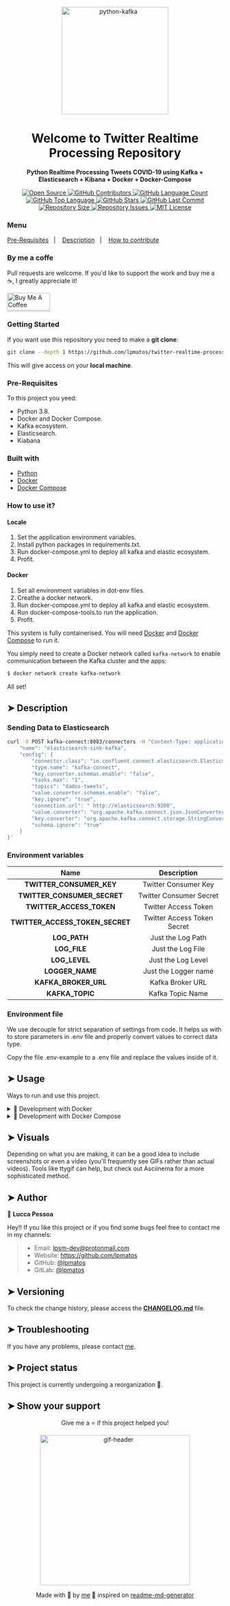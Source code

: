 <p align="center">
  <img alt="python-kafka" src="https://miro.medium.com/max/1400/1*SevEMhvGvosd6am1u0Qqqg.png" width="250px" float="center"/>
</p>

<h1 align="center">Welcome to Twitter Realtime Processing Repository</h1>

<p align="center">
  <strong>Python Realtime Processing Tweets COVID-19 using Kafka + Elasticsearch + Kibana + Docker + Docker-Compose</strong>
</p>

<p align="center">
  <a href="https://github.com/lpmatos/twitter-realtime-processing-covid">
    <img alt="Open Source" src="https://badges.frapsoft.com/os/v1/open-source.svg?v=102">
  </a>

  <a href="https://github.com/lpmatos/twitter-realtime-processing-covid/graphs/contributors">
    <img alt="GitHub Contributors" src="https://img.shields.io/github/contributors/lpmatos/twitter-realtime-processing-covid">
  </a>

  <a href="https://github.com/lpmatos/twitter-realtime-processing-covid">
    <img alt="GitHub Language Count" src="https://img.shields.io/github/languages/count/lpmatos/twitter-realtime-processing-covid">
  </a>

  <a href="https://github.com/lpmatos/twitter-realtime-processing-covid">
    <img alt="GitHub Top Language" src="https://img.shields.io/github/languages/top/lpmatos/twitter-realtime-processing-covid">
  </a>

  <a href="https://github.com/lpmatos/twitter-realtime-processing-covid/stargazers">
    <img alt="GitHub Stars" src="https://img.shields.io/github/stars/lpmatos/twitter-realtime-processing-covid?style=social">
  </a>

  <a href="https://github.com/lpmatos/twitter-realtime-processing-covid/commits/master">
    <img alt="GitHub Last Commit" src="https://img.shields.io/github/last-commit/lpmatos/twitter-realtime-processing-covid">
  </a>

  <a href="https://github.com/lpmatos/twitter-realtime-processing-covid">
    <img alt="Repository Size" src="https://img.shields.io/github/repo-size/lpmatos/twitter-realtime-processing-covid">
  </a>

  <a href="https://github.com/lpmatos/twitter-realtime-processing-covid/issues">
    <img alt="Repository Issues" src="https://img.shields.io/github/issues/lpmatos/twitter-realtime-processing-covid">
  </a>

  <a href="https://github.com/lpmatos/twitter-realtime-processing-covid/blob/master/LICENSE">
    <img alt="MIT License" src="https://img.shields.io/github/license/lpmatos/twitter-realtime-processing-covid">
  </a>
</p>

### Menu

<p align="left">
  <a href="#pre-requisites">Pre-Requisites</a>&nbsp;&nbsp;&nbsp;|&nbsp;&nbsp;&nbsp;
  <a href="#description">Description</a>&nbsp;&nbsp;&nbsp;|&nbsp;&nbsp;&nbsp;
  <a href="#how-to-contribute">How to contribute</a>
</p>

### By me a coffe

Pull requests are welcome. If you'd like to support the work and buy me a ☕, I greatly appreciate it!

<a href="https://www.buymeacoffee.com/EatdMck" target="_blank"><img src="https://www.buymeacoffee.com/assets/img/custom_images/orange_img.png" alt="Buy Me A Coffee" style="height: 41px !important;width: 100px !important;box-shadow: 0px 3px 2px 0px rgba(190, 190, 190, 0.5) !important;-webkit-box-shadow: 0px 3px 2px 0px rgba(190, 190, 190, 0.5) !important;" ></a>

### Getting Started

If you want use this repository you need to make a **git clone**:

```bash
git clone --depth 1 https://github.com/lpmatos/twitter-realtime-processing-covid.git -b master
```

This will give access on your **local machine**.

### Pre-Requisites

To this project you yeed:

* Python 3.8.
* Docker and Docker Compose.
* Kafka ecosystem.
* Elasticsearch.
* Kiabana

### Built with

- [Python](https://www.python.org/)
- [Docker](https://docs.docker.com/)
- [Docker Compose](https://docs.docker.com/compose/)

### How to use it?

#### Locale

1. Set the application environment variables.
2. Install python packages in requirements.txt.
3. Run docker-compose.yml to deploy all kafka and elastic ecosystem.
4. Profit.

#### Docker

1. Set all environment variables in dot-env files.
2. Creathe a docker network.
3. Run docker-compose.yml to deploy all kafka and elastic ecosystem.
4. Run docker-compose-tools.to run the application.
5. Profit.

This system is fully containerised. You will need [Docker](https://docs.docker.com/install/) and [Docker Compose](https://docs.docker.com/compose/) to run it.

You simply need to create a Docker network called `kafka-network` to enable communication between the Kafka cluster and the apps:

```bash
$ docker network create kafka-network
```

All set!

## ➤ Description <a name = "description"></a>

### Sending Data to Elasticsearch

```bash
curl -X POST kafka-connect:8083/connectors -H "Content-Type: application/json" -d '{
	"name": "elasticsearch-sink-kafka",
	"config": {
		"connector.class": "io.confluent.connect.elasticsearch.ElasticsearchSinkConnector",
		"type.name": "kafka-connect",
		"key.converter.schemas.enable": "false",
		"tasks.max": "1",
		"topics": "dados-tweets",
		"value.converter.schemas.enable": "false",
		"key.ignore": "true",
		"connection.url": " http://elasticsearch:9200",
		"value.converter": "org.apache.kafka.connect.json.JsonConverter",
		"key.converter": "org.apache.kafka.connect.storage.StringConverter",
		"schema.ignore": "true"
	}
}'
```

### Environment variables

**Name**  |  **Description**
:---:  |  :---:
**TWITTER_CONSUMER_KEY**  |  Twitter Consumer Key
**TWITTER_CONSUMER_SECRET**  |  Twitter Consumer Secret
**TWITTER_ACCESS_TOKEN**  |  Twitter Access Token
**TWITTER_ACCESS_TOKEN_SECRET**  |  Twitter Access Token Secret
**LOG_PATH**  |  Just the Log Path
**LOG_FILE**  |  Just the Log File
**LOG_LEVEL**  |  Just the Log Level
**LOGGER_NAME**  |  Just the Logger name
**KAFKA_BROKER_URL**  |  Kafka Broker URL
**KAFKA_TOPIC**  |  Kafka Topic Name

### Environment file

We use decouple for strict separation of settings from code. It helps us with to store parameters in .env file and properly convert values to correct data type.

Copy the file .env-example to a .env file and replace the values inside of it.

## ➤ Usage <a name = "usage"></a>

Ways to run and use this project.

<details><summary>🐋 Development with Docker</summary>
<p>

Steps to build the Docker Image.

#### Build

```bash
docker image build -t <IMAGE_NAME> -f <PATH_DOCKERFILE> <PATH_CONTEXT_DOCKERFILE>
docker image build -t <IMAGE_NAME> . (This context)
```

#### Run

Steps to run the Docker Container.

* **Linux** running:

```bash
docker container run -d -p <LOCAL_PORT:CONTAINER_PORT> <IMAGE_NAME> <COMMAND>
docker container run -it --rm --name <CONTAINER_NAME> -p <LOCAL_PORT:CONTAINER_PORT> <IMAGE_NAME> <COMMAND>
```

* **Windows** running:

```
winpty docker.exe container run -it --rm <IMAGE_NAME> <COMMAND>
```

For more information, access the [Docker](https://docs.docker.com/) documentation or [this](docs/docker.md).
</p>
</details>

<details><summary>🐋 Development with Docker Compose</summary>
<p>

Build and run a docker-compose.

```bash
docker-compose up --build
```

Down all services deployed by docker-compose.

```bash
docker-compose down
```

Down all services and delete all images.

```bash
docker-compose down --rmi all
```
</p>
</details>

## ➤ Visuals <a name = "visuals"></a>

Depending on what you are making, it can be a good idea to include screenshots or even a video (you'll frequently see GIFs rather than actual videos). Tools like ttygif can help, but check out Asciinema for a more sophisticated method.

## ➤ Author <a name = "author"></a>

👤 **Lucca Pessoa**

Hey!! If you like this project or if you find some bugs feel free to contact me in my channels:

>
> * Email: lpsm-dev@protonmail.com
> * Website: https://github.com/lpmatos
> * GitHub: [@lpmatos](https://github.com/lpmatos)
> * GitLab: [@lpmatos](https://gitlab.com/lpmatos)
>

## ➤ Versioning <a name = "versioning"></a>

To check the change history, please access the [**CHANGELOG.md**](CHANGELOG.md) file.

## ➤ Troubleshooting <a name = "troubleshooting"></a>

If you have any problems, please contact [me](https://github.com/lpmatos).

## ➤ Project status <a name = "project-status"></a>

This project is currently undergoing a reorganization 👾.

## ➤ Show your support <a name = "show-your-support"></a>

<div align="center">

Give me a ⭐️ if this project helped you!

<p>
  <img alt="gif-header" src="https://www.icegif.com/wp-content/uploads/baby-yoda-bye-bye-icegif.gif" width="350px" float="center"/>
</p>

Made with 💜 by [me](https://github.com/lpmatos) :wave: inspired on [readme-md-generator](https://github.com/kefranabg/readme-md-generator)

</div>
